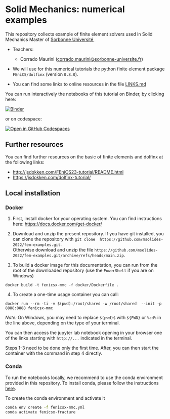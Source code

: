 # Solid Mechanics: numerical examples

This repository collects example of finite element solvers used in Solid Mechanics Master of [Sorbonne Université](http://master.spi.sorbonne-universite.fr/fr/mecanique-des-solides-et-des-structures.html),

* Teachers:
    * Corrado Maurini (corrado.maurini@sorbonne-universite.fr) 

* We will use for this numerical tutorials the python finite element package `FEniCS/dolfinx` (version `0.8.0`). 

* You can find some links to online resources in the file [LINKS.md](LINKS.md)

You can run interactively the notebooks of this tutorial on Binder, by clicking here:

[![Binder](https://mybinder.org/badge_logo.svg)](https://mybinder.org/v2/gh/msolides-2022/fem-examples/HEAD
)

or on codespace:

[![Open in GitHub Codespaces](https://github.com/codespaces/badge.svg)](https://codespaces.new/msolides-2022/fem-examples)

## Further resources

You can find further resources on the basic of finite elements and dolfinx at the following links:

- http://jsdokken.com/FEniCS23-tutorial/README.html
- https://jsdokken.com/dolfinx-tutorial/

## Local installation 

### Docker

1. First, install docker for your operating system. You can find instructions here: https://docs.docker.com/get-docker/

2. Download and unzip the present repository. If you have git installed, you can clone the repository with `git clone 
https://github.com/msolides-2022/fem-examples.git`.  
Otherwise download and unzip the file  `https://github.com/msolides-2022/fem-examples.git/archive/refs/heads/main.zip`. 

3. To build a docker image for this documentation, you can run from the root of the downloaded repository (use the `PowerShell` if you are on Windows)

```
docker build -t fenicsx-mmc -f docker/Dockerfile .
```

4. To create a one-time usage container you can call:

```
docker run --rm -ti -v $(pwd):/root/shared -w /root/shared  --init -p 8888:8888 fenicsx-mmc
```

*Note:* On Windows, you may need to replace `$(pwd)$` with `${PWD}` or `%cd%` in the line above, depending on the type of your terminal.

You can then access the jupyter lab notebook opening in your browser one of the links starting with `http://...` indicated in the terminal.

Steps 1-3 need to be done only the first time. After, you can then start the container with the command in step 4 directly.

### Conda

To run the notebooks locally, we recommend to use the conda environment provided in this repository. To install conda, please follow the instructions [here](https://docs.conda.io/projects/conda/en/latest/user-guide/install/).

To create the conda environment and activate it

```bash
conda env create -f fenicsx-mmc.yml
conda activate fenicsx-fracture
```
